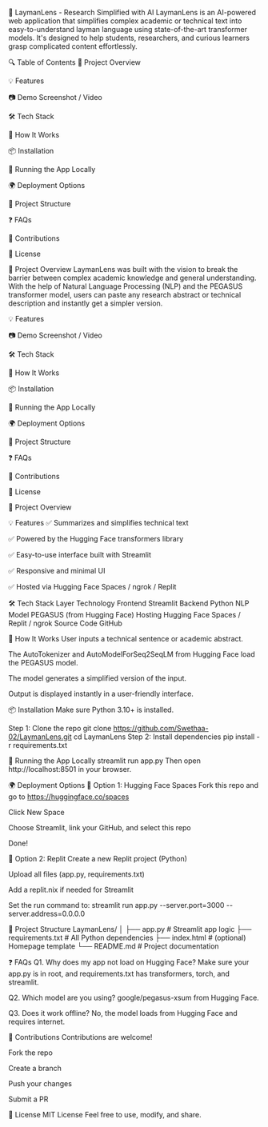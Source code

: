📘 LaymanLens - Research Simplified with AI
LaymanLens is an AI-powered web application that simplifies complex academic or technical text into easy-to-understand layman language using state-of-the-art transformer models. It's designed to help students, researchers, and curious learners grasp complicated content effortlessly.

🔍 Table of Contents
📘 Project Overview

💡 Features

📷 Demo Screenshot / Video

🛠 Tech Stack

🧠 How It Works

📦 Installation

🚀 Running the App Locally

🌍 Deployment Options

📂 Project Structure

❓ FAQs

🤝 Contributions

📄 License

📘 Project Overview
LaymanLens was built with the vision to break the barrier between complex academic knowledge and general understanding. With the help of Natural Language Processing (NLP) and the PEGASUS transformer model, users can paste any research abstract or technical description and instantly get a simpler version.



💡 Features

📷 Demo Screenshot / Video

🛠 Tech Stack

🧠 How It Works

📦 Installation

🚀 Running the App Locally

🌍 Deployment Options

📂 Project Structure

❓ FAQs

🤝 Contributions

📄 License


📘 Project Overview

💡 Features
✅ Summarizes and simplifies technical text

✅ Powered by the Hugging Face transformers library

✅ Easy-to-use interface built with Streamlit

✅ Responsive and minimal UI

✅ Hosted via Hugging Face Spaces / ngrok / Replit

🛠 Tech Stack
Layer	Technology
Frontend	Streamlit
Backend	Python
NLP Model	PEGASUS (from Hugging Face)
Hosting	Hugging Face Spaces / Replit / ngrok
Source Code	GitHub

🧠 How It Works
User inputs a technical sentence or academic abstract.

The AutoTokenizer and AutoModelForSeq2SeqLM from Hugging Face load the PEGASUS model.

The model generates a simplified version of the input.

Output is displayed instantly in a user-friendly interface.

📦 Installation
Make sure Python 3.10+ is installed.

Step 1: Clone the repo
git clone https://github.com/Swethaa-02/LaymanLens.git
cd LaymanLens
Step 2: Install dependencies
pip install -r requirements.txt

🚀 Running the App Locally
streamlit run app.py
Then open http://localhost:8501 in your browser.

🌍 Deployment Options
📌 Option 1: Hugging Face Spaces
Fork this repo and go to https://huggingface.co/spaces

Click New Space

Choose Streamlit, link your GitHub, and select this repo

Done!

📌 Option 2: Replit
Create a new Replit project (Python)

Upload all files (app.py, requirements.txt)

Add a replit.nix if needed for Streamlit

Set the run command to:
streamlit run app.py --server.port=3000 --server.address=0.0.0.0

📂 Project Structure
LaymanLens/
│
├── app.py                 # Streamlit app logic
├── requirements.txt       # All Python dependencies
├── index.html             # (optional) Homepage template
└── README.md              # Project documentation

❓ FAQs
Q1. Why does my app not load on Hugging Face?
Make sure your app.py is in root, and requirements.txt has transformers, torch, and streamlit.

Q2. Which model are you using?
google/pegasus-xsum from Hugging Face.

Q3. Does it work offline?
No, the model loads from Hugging Face and requires internet.



🤝 Contributions
Contributions are welcome!

Fork the repo

Create a branch

Push your changes

Submit a PR



📄 License
MIT License
Feel free to use, modify, and share.


